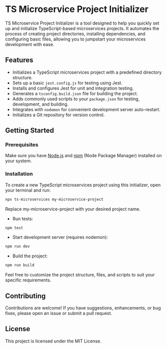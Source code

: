 # TS Microservice Project Initializer

TS Microservice Project Initializer is a tool designed to help you quickly set up and initialize TypeScript-based microservices projects. It automates the process of creating project directories, installing dependencies, and configuring basic files, allowing you to jumpstart your microservices development with ease.

## Features

- Initializes a TypeScript microservices project with a predefined directory structure.
- Sets up a basic `jest.config.js` for testing using Jest.
- Installs and configures Jest for unit and integration testing.
- Generates a `tsconfig.build.json` file for building the project.
- Adds commonly used scripts to your `package.json` for testing, development, and building.
- Integrates with `nodemon` for convenient development server auto-restart.
- Initializes a Git repository for version control.

## Getting Started

### Prerequisites

Make sure you have [Node.js](https://nodejs.org/) and [npm](https://www.npmjs.com/) (Node Package Manager) installed on your system.

### Installation

To create a new TypeScript microservices project using this initializer, open your terminal and run:

```sh
npx ts-microservices my-microservice-project
```

Replace my-microservice-project with your desired project name.

- Run tests:
```sh
npm test
```
- Start development server (requires nodemon):
```sh
npm run dev
```
- Build the project:
```sh
npm run build
```

Feel free to customize the project structure, files, and scripts to suit your specific requirements.

## Contributing
Contributions are welcome! If you have suggestions, enhancements, or bug fixes, please open an issue or submit a pull request.

## License
This project is licensed under the MIT License.
